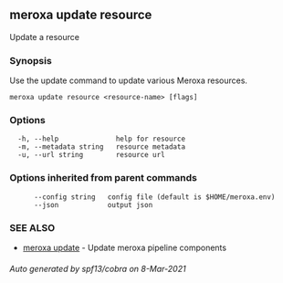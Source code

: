 ## meroxa update resource

Update a resource

### Synopsis

Use the update command to update various Meroxa resources.

```
meroxa update resource <resource-name> [flags]
```

### Options

```
  -h, --help              help for resource
  -m, --metadata string   resource metadata
  -u, --url string        resource url
```

### Options inherited from parent commands

```
      --config string   config file (default is $HOME/meroxa.env)
      --json            output json
```

### SEE ALSO

* [meroxa update](meroxa_update.md)	 - Update meroxa pipeline components

###### Auto generated by spf13/cobra on 8-Mar-2021
